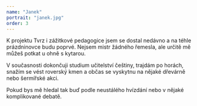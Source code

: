 ```yaml
---
name: "Janek"
portrait: "janek.jpg"
order: 3
---
```

K projektu Tvrz i zážitkové pedagogice jsem se dostal nedávno a na téhle prázdninovce budu poprvé. Nejsem mistr žádného řemesla,
ale určitě mě můžeš potkat u ohně s kytarou.

V současnosti dokončuji studium učitelství češtiny, trajdám po horách, snažím se vést roverský kmen a občas se vyskytnu na nějaké dřevárně nebo šermířské akci.

Pokud bys mě hledal tak buď podle neustálého hvízdání nebo v nějaké komplikované debatě.
